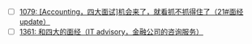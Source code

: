 - [ ] [1079: [Accounting，四大面试]机会来了，就看抓不抓得住了（21#面经update）](http://instant.1point3acres.com/thread/1079)
- [ ] [1361: 和四大的面经（IT advisory，金融公司的咨询服务）](http://instant.1point3acres.com/thread/1361)
